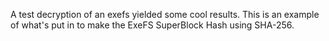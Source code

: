 A test decryption of an exefs yielded some cool results. This is an
example of what's put in to make the ExeFS SuperBlock Hash using
SHA-256.